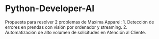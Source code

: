 # Python-Developer-AI
Propuesta para resolver 2 problemas de Maxima Apparel:  1. Detección de errores en prendas con visión por ordenador y streaming.  2. Automatización de alto volumen de solicitudes en Atención al Cliente.

